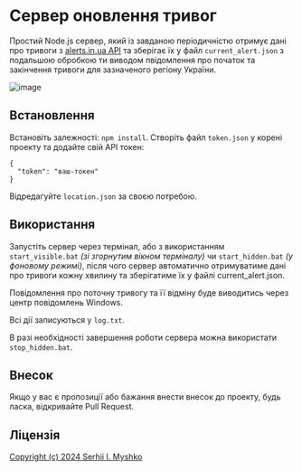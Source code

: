 # Сервер оновлення тривог

Простий Node.js сервер, який із завданою періодичністю отримує дані про тривоги з [alerts.in.ua API](https://alerts.in.ua/) та зберігає їх у файл `current_alert.json` з подальшою обробкою ти виводом пвідомлення про початок та закінчення тривоги для зазначеного регіону України.

![image](https://github.com/sergeiown/Current_Alert_UA/assets/112722061/61a721e3-cc2f-4ef2-9518-01cdfa906b1e)

## Встановлення

Встановіть залежності: `npm install`.
Створіть файл `token.json` у корені проекту та додайте свій API токен:

```
{
  "token": "ваш-токен"
}
```

Відредагуйте `location.json` за своєю потребою.

## Використання

Запустіть сервер через термінал, або з використанням `start_visible.bat` *(зі згорнутим вікном терміналу)* чи `start_hidden.bat` *(у фоновому режимі)*, після чого сервер автоматично отримуватиме дані про тривоги кожну хвилину та зберігатиме їх у файлі current_alert.json.

Повідомлення про поточну тривогу та її відміну буде виводитись через центр повідомлень Windows.

Всі дії записуються у `log.txt`.

В разі необхідності завершення роботи сервера можна використати `stop_hidden.bat`.

## Внесок

Якщо у вас є пропозиції або бажання внести внесок до проекту, будь ласка, відкривайте Pull Request.

## Ліцензія

[Copyright (c) 2024 Serhii I. Myshko](https://github.com/sergeiown/Current_Alert/blob/main/LICENSE)
